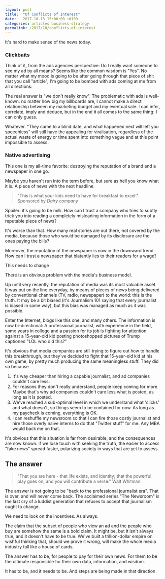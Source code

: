 ```yaml
---
layout: post
title:  "Of Conflicts of Interest"
date:   2017-10-13 15:00:00 +0100
categories: articles business-strategy
permalink: /2017/10/conflicts-of-interest
---
```


It's hard to make sense of the news today.

### Clickbaits

Think of it, from the ads agencies perspective: Do I really want someone to see my ad by all means? Seems like the common wisdom is "Yes". No matter what my mood is going to be after going through that piece of shit that you call "article", I'm going to be bombed with ads coming at me from all directions.

The real answer is "we don't really know". The problematic with ads is well-known: no matter how big my billboards are, I cannot make a direct relationship between my marketing budget and my eventual sale. I can infer, correlate, imply and deduce, but in the end it all comes to the same thing: I can only guess.

Whatever. "They came to a blind date, and what happened next will left you speechless" will still have the appealing for viralisation, regardless of the actual waste of energy or time spent into something vague and at this point impossible to assess.

### Native advertising

This one is my all-time favorite: destroying the reputation of a brand and a newspaper in one go.

Maybe you haven't run into the term before, but sure as hell you know what it is. A piece of news with the next headline:

>"This is what your kids need to have for breakfast to excel."
>Sponsored by *Dairy company*

Spoiler: it's going to be milk. How can I trust a company who tries to subtly trick you into reading a completely misleading information in the form of a reputable piece of news?

It's worse than that. How many real stories are out there, not covered by the media, because those who would be damaged by its disclosure are the ones paying the bills?

Moreover, the reputation of the newspaper is now in the downward trend. How can I trust a newspaper that blatantly lies to their readers for a wage?

This needs to change

There is an obvious problem with the media's business model.

Up until very recently, the reputation of media was its most valuable asset. It was put on the line everyday, by means of pieces of news being delivered by conventional channels (TV, radio, newspaper) to the world: this is the truth. It may be a bit biased (it's Journalism 101 saying that every journalist is biased in some way), but this bias was managed as much as it was possible.

Enter the Internet, blogs like this one, and many others. The information is now bi-directional: A professional journalist, with experience in the field, some years in college and a passion for its job is fighting for attention against a 15-year-old kid posting photoshopped pictures of Trump captioned "LOL who did this?"

It's obvious that media companies are still trying to figure out how to handle this breakthrough, but they've decided to fight that 15-year-old kid at his own game, by pretty much producing the same meaningless stuff. They did so because

1. It's way cheaper than hiring a capable journalist, and ad companies couldn't care less.
2. For reasons they don't really understand, people keep coming for more. Maybe that's why ad companies couldn't care less what is posted, as long as it is posted.
3. We've reached a sub-optimal level in which we understand what 'clicks' and what doesn't, so things seem to be contained for now. As long as my paycheck is coming, everything is OK.
4. I can reshuffle my newsroom so that I can fire those costly journalist and hire those overly naive interns to do that "Twitter stuff" for me. Any MBA would back me on that.

It's obvious that this situation is far from desirable, and the consequences are now known: if we lose touch with seeking the truth, the easier to access "fake news" spread faster, polarizing society in ways that are yet to assess.

## The answer

>"That you are here - that life exists, and identity; that the powerful play goes on, and you will contribute a verse."
> Walt Whitman

The answer is not going to be "back to the professional journalist era". That is over, and will never come back. The acclaimed series "The Newsroom" is the last cry of a luddist generation that refuses to accept that journalism ought to change.

We need to look on the incentives. As always.

The claim that the subset of people who view an ad and the people who buy are somehow the same is a bold claim. It might be, but it isn't always true, and it doesn't have to be true. We've built a trillion-dollar empire on wishful thinking that, should we prove it wrong, will make the whole media industry fall like a house of cards.

The answer has to be, for people to pay for their own news. For them to be the ultimate responsible for their own data, information, and wisdom.

It has to be, and it needs to be. And steps are being made in that direction.
